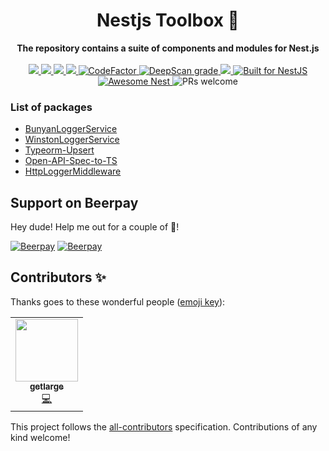 <div align="center">
   <h1>Nestjs Toolbox 🧰</h1>
</div>
<div align="center">
   <strong>The repository contains a suite of components and modules for Nest.js</strong>
</div>
<br />
<div align="center">
   <a href="https://travis-ci.org/lupu60/nestjs-toolbox">
     <img src="https://travis-ci.org/lupu60/nestjs-toolbox.svg?branch=master" />
   </a>
   <a href="#">
     <img src="https://img.shields.io/npm/l/@lupu60/nestjs-toolbox"  />
   </a>
   <a href="https://david-dm.org/lupu60/nestjs-toolbox">
     <img src="https://david-dm.org/lupu60/nestjs-toolbox.svg"  />
   </a>
   <a href="https://lerna.js.org/">
     <img src="https://img.shields.io/badge/maintained%20with-lerna-cc00ff.svg"  />
   </a>
   <a href="https://www.codefactor.io/repository/github/lupu60/nestjs-toolbox">
     <img src="https://www.codefactor.io/repository/github/lupu60/nestjs-toolbox/badge" alt="CodeFactor" />
   </a>
   <a href="https://deepscan.io/dashboard#view=project&tid=5310&pid=7118&bid=66230">
     <img src="https://deepscan.io/api/teams/5310/projects/7118/branches/66230/badge/grade.svg" alt="DeepScan grade">
   </a>
   <a href="#contributors-">
     <img src="https://img.shields.io/badge/all_contributors-1-orange.svg?style=flat-square"  />
   </a>
   <a href="https://nestjs.com" target="_blank">
     <img src="https://img.shields.io/badge/build%20for-NestJS-red.svg" alt="Built for NestJS" />
   </a>
   <a href="https://github.com/juliandavidmr/awesome-nestjs#components--libraries">
     <img src="https://awesome.re/mentioned-badge.svg" alt="Awesome Nest" />
   </a>
     <img src="https://img.shields.io/badge/PRs-welcome-brightgreen.svg" alt="PRs welcome" />
</div>

### List of packages

- [BunyanLoggerService](https://github.com/lupu60/nestjs-toolbox/tree/master/packages/bunyan-logger#readme)
- [WinstonLoggerService](https://github.com/lupu60/nestjs-toolbox/tree/master/packages/winston-logger#readme)
- [Typeorm-Upsert](https://github.com/lupu60/nestjs-toolbox/tree/master/packages/typeorm-upsert#readme)
- [Open-API-Spec-to-TS](https://github.com/lupu60/nestjs-toolbox/tree/master/packages/open-api-spec-to-ts#readme)
- [HttpLoggerMiddleware](https://github.com/lupu60/nestjs-toolbox/tree/master/packages/http-logger-middleware#readme)


## Support on Beerpay

Hey dude! Help me out for a couple of :beers:!

[![Beerpay](https://beerpay.io/lupu60/nestjs-toolbox/badge.svg?style=beer-square)](https://beerpay.io/lupu60/nestjs-toolbox) [![Beerpay](https://beerpay.io/lupu60/nestjs-toolbox/make-wish.svg?style=flat-square)](https://beerpay.io/lupu60/nestjs-toolbox?focus=wish)

## Contributors ✨

Thanks goes to these wonderful people ([emoji key](https://allcontributors.org/docs/en/emoji-key)):

<!-- ALL-CONTRIBUTORS-LIST:START - Do not remove or modify this section -->
<!-- prettier-ignore-start -->
<!-- markdownlint-disable -->
<table>
  <tr>
    <td align="center"><a href="https://getlarge.eu"><img src="https://avatars1.githubusercontent.com/u/15331923?v=4" width="100px;" alt=""/><br /><sub><b>getlarge</b></sub></a><br /><a href="https://github.com/lupu60/nestjs-toolbox/commits?author=getlarge" title="Code">💻</a></td>
  </tr>
</table>

<!-- markdownlint-enable -->
<!-- prettier-ignore-end -->

<!-- ALL-CONTRIBUTORS-LIST:END -->

This project follows the [all-contributors](https://github.com/all-contributors/all-contributors) specification. Contributions of any kind welcome!
